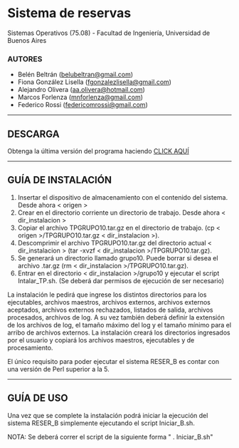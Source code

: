 # Sistema de reservas #
Sistemas Operativos (75.08) - Facultad de Ingeniería, Universidad de Buenos Aires




### AUTORES ###

  * Belén Beltrán (belubeltran@gmail.com)
  * Fiona González Lisella (fgonzalezlisella@gmail.com)
  * Alejandro Olivera (aa.olivera@hotmail.com)
  * Marcos Forlenza (mnforlenza@gmail.com)
  * Federico Rossi (federicomrossi@gmail.com)



---

## DESCARGA ##


Obtenga la última versión del programa haciendo [CLICK AQUÍ](http://ubuntuone.com/0LQ3VZsmGpboVWC8E0zZhy)




---

## GUÍA DE INSTALACIÓN ##


  1. Insertar el dispositivo de almacenamiento con el contenido del sistema. Desde ahora < origen >
  1. Crear en el directorio corriente un directorio de trabajo. Desde ahora < dir\_instalacion >
  1. Copiar el archivo TPGRUPO10.tar.gz en el directorio de trabajo. (cp < origen >/TPGRUPO10.tar.gz < dir\_instalacion >).
  1. Descomprimir el archivo TPGRUPO10.tar.gz del directorio actual < dir\_instalacion > (tar -xvzf < dir\_instalacion >/TPGRUPO10.tar.gz).
  1. Se generará un directorio llamado grupo10. Puede borrar si desea el archivo .tar.gz (rm < dir\_instalacion >/TPGRUPO10.tar.gz).
  1. Entrar en el directorio < dir\_instalacion >/grupo10 y ejecutar el script Intalar\_TP.sh.  (Se deberá dar permisos de ejecución de ser necesario)

La instalación le pedirá que ingrese los distintos directorios para los ejecutables, archivos maestros, archivos externos,
archivos externos aceptados, archivos externos rechazados, listados de salida, archivos procesados, archivos de log.
A su vez también deberá definir la extensión de los archivos de log, el tamaño máximo del log y el tamaño mínimo para el arribo de archivos externos.
La instalación creará los directorios ingresados por el usuario y copiará los archivos maestros, ejecutables y de procesamiento.

El único requisito para poder ejecutar el sistema RESER\_B es contar con una versión de Perl superior a la 5.



---

## GUÍA DE USO ##


Una vez que se complete la instalación podrá iniciar la ejecución del sistema RESER\_B simplemente ejecutando el script Iniciar\_B.sh.

NOTA: Se deberá correr el script de la siguiente forma " . Iniciar\_B.sh"